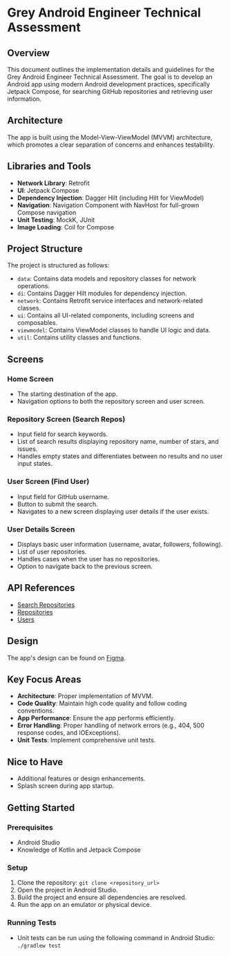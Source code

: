 # Grey Android Engineer Technical Assessment

## Overview
This document outlines the implementation details and guidelines for the Grey Android Engineer Technical Assessment. The goal is to develop an Android app using modern Android development practices, specifically Jetpack Compose, for searching GitHub repositories and retrieving user information.

## Architecture
The app is built using the Model-View-ViewModel (MVVM) architecture, which promotes a clear separation of concerns and enhances testability.

## Libraries and Tools
- **Network Library**: Retrofit
- **UI**: Jetpack Compose
- **Dependency Injection**: Dagger Hilt (including Hilt for ViewModel)
- **Navigation**: Navigation Component with NavHost for full-grown Compose navigation
- **Unit Testing**: MockK, JUnit
- **Image Loading**: Coil for Compose

## Project Structure
The project is structured as follows:
- `data`: Contains data models and repository classes for network operations.
- `di`: Contains Dagger Hilt modules for dependency injection.
- `network`: Contains Retrofit service interfaces and network-related classes.
- `ui`: Contains all UI-related components, including screens and composables.
- `viewmodel`: Contains ViewModel classes to handle UI logic and data.
- `util`: Contains utility classes and functions.

## Screens
### Home Screen
- The starting destination of the app.
- Navigation options to both the repository screen and user screen.

### Repository Screen (Search Repos)
- Input field for search keywords.
- List of search results displaying repository name, number of stars, and issues.
- Handles empty states and differentiates between no results and no user input states.

### User Screen (Find User)
- Input field for GitHub username.
- Button to submit the search.
- Navigates to a new screen displaying user details if the user exists.

### User Details Screen
- Displays basic user information (username, avatar, followers, following).
- List of user repositories.
- Handles cases when the user has no repositories.
- Option to navigate back to the previous screen.

## API References
- [Search Repositories](https://developer.github.com/v3/search/#search-repositories)
- [Repositories](https://developer.github.com/v3/repos/)
- [Users](https://developer.github.com/v3/users/)

## Design
The app's design can be found on [Figma](https://www.figma.com/file/JzhqYEnWurXs3peqPJL6UG/Android-Developer-Interview-Live-Test?node-id=0%3A1).

## Key Focus Areas
- **Architecture**: Proper implementation of MVVM.
- **Code Quality**: Maintain high code quality and follow coding conventions.
- **App Performance**: Ensure the app performs efficiently.
- **Error Handling**: Proper handling of network errors (e.g., 404, 500 response codes, and IOExceptions).
- **Unit Tests**: Implement comprehensive unit tests.

## Nice to Have
- Additional features or design enhancements.
- Splash screen during app startup.

## Getting Started
### Prerequisites
- Android Studio
- Knowledge of Kotlin and Jetpack Compose

### Setup
1. Clone the repository: `git clone <repository_url>`
2. Open the project in Android Studio.
3. Build the project and ensure all dependencies are resolved.
4. Run the app on an emulator or physical device.

### Running Tests
- Unit tests can be run using the following command in Android Studio: `./gradlew test`


